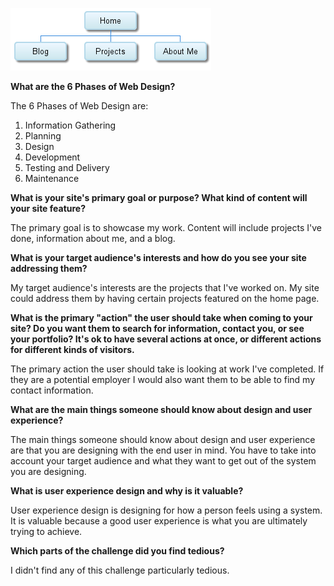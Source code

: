 ![site-map.png](imgs/site-map.png)

**What are the 6 Phases of Web Design?**

The 6 Phases of Web Design are:

1. Information Gathering
2. Planning
3. Design
4. Development
5. Testing and Delivery
6. Maintenance

**What is your site's primary goal or purpose? What kind of content will your site feature?**

The primary goal is to showcase my work. Content will include projects I've done, information about me, and a blog.

**What is your target audience's interests and how do you see your site addressing them?**

My target audience's interests are the projects that I've worked on. My site could address them by having certain projects featured on the home page.

**What is the primary "action" the user should take when coming to your site? Do you want them to search for information, contact you, or see your portfolio? It's ok to have several actions at once, or different actions for different kinds of visitors.**

The primary action the user should take is looking at work I've completed. If they are a potential employer I would also want them to be able to find my contact information.

**What are the main things someone should know about design and user experience?**

The main things someone should know about design and user experience are that you are designing with the end user in mind. You have to take into account your target audience and what they want to get out of the system you are designing.

**What is user experience design and why is it valuable?**

User experience design is designing for how a person feels using a system. It is valuable because a good user experience is what you are ultimately trying to achieve.

**Which parts of the challenge did you find tedious?**

I didn't find any of this challenge particularly tedious.